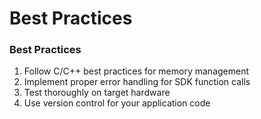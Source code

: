 # Best Practices

### Best Practices

1. Follow C/C++ best practices for memory management
2. Implement proper error handling for SDK function calls
3. Test thoroughly on target hardware
4. Use version control for your application code
